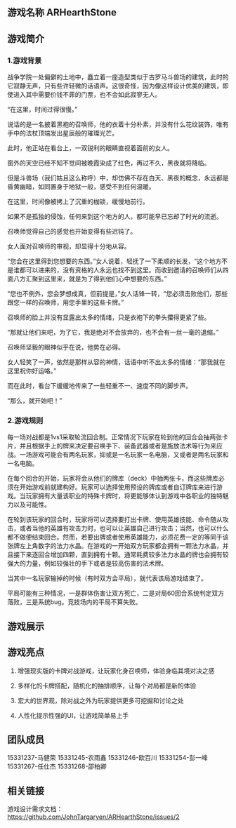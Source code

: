 ## 游戏名称 ARHearthStone

## 游戏简介

### 1.游戏背景
战争学院一处偏僻的土地中，矗立着一座造型类似于古罗马斗兽场的建筑，此时的它寂静无声，只有些许轻微的话语声。这很奇怪，因为像这样设计优美的建筑，即使进入其中需要价钱不菲的门票，也不会如此寂寥无人。

“在这里，时间过得很慢。”

说话的是一名披着黑袍的召唤师，他的衣着十分朴素，并没有什么花纹装饰，唯有手中的法杖顶端发出星辰般的璀璨光芒。

此时，他正站在看台上，一双锐利的眼睛直视着面前的女人。

窗外的天空已经不知不觉间被晚霞染成了红色，再过不久，黑夜就将降临。

但是斗兽场（我们姑且这么称呼）中，却仿佛不存在白天、黑夜的概念，永远都是昏黄幽暗，如同置身于地狱一般，感受不到任何温暖。

在这里，时间像被拷上了沉重的枷锁，缓慢地前行。

如果不是孤独的侵蚀，任何来到这个地方的人，都可能早已忘却了时光的流逝。

召唤师觉得自己的感觉也开始变得有些迟钝了。

女人面对召唤师的审视，却显得十分地从容。

“您会在这里得到您想要的东西。”女人说着，轻抚了一下柔顺的长发，“这个地方不是谁都可以进来的，没有资格的人永远也找不到这里。而收到邀请的召唤师们从四面八方汇聚到这里来，就是为了得到他们心中想要的东西。”

“您也不例外，您会梦想成真，但前提是，”女人话锋一转，“您必须击败他们，那些跟您一样的召唤师，用您手里的这些卡牌。”

召唤师的脸上并没有显露出太多的情绪，只是衣袍下的拳头攥得更紧了些。

“那就让他们来吧，为了它，我是绝对不会放弃的，也不会有一丝一毫的退缩。”

召唤师坚毅的眼神似乎在说，他势在必得。

女人轻笑了一声，依然是那样从容的神情，话语中听不出太多的情绪：“那我就在这里祝你好运咯。”

而在此时，看台下缓缓地传来了一些轻重不一、速度不同的脚步声。

“那么，就开始吧！”


### 2.游戏规则

每一场对战都是1vs1采取轮流回合制。正常情况下玩家在轮到他的回合会抽两张卡片，并且根据手上的牌来决定要召唤手下、装备武器或者是施放法术等行为来应战。一场游戏可能会有两名玩家，抑或是一名玩家一名电脑，又或者是两名玩家和一名电脑。

在每个回合的开始，玩家将会从他们的牌库（deck）中抽两张卡，而这些牌库必须在开始游戏前就建构好。玩家可以选择使用预设的牌库或者自订牌库来进行游戏。当玩家拥有大量该职业的特殊卡牌时，将更能够体认到游戏中各职业的独特魅力以及可能性。

在轮到该玩家的回合时，玩家将可以选择要打出卡牌、使用英雄技能、命令随从攻击，或者当他的英雄有攻击力时，也可以让英雄自己进行攻击；当然，也可以什么都不做便结束回合。然而，若要出牌或者使用英雄能力，必须花费一定的等同于该张牌左上角数字的法力水晶。在游戏的一开始双方玩家都会拥有一颗法力水晶，并且接下来逐回合增加四颗，直到拥有十颗。通常耗费较多法力水晶的牌也会拥有较强大的力量，例如较强壮的手下或者是较高伤害的法术牌。

当其中一名玩家输掉的时候（有时双方会平局），就代表该局游戏结束了。

平局可能有三种情况，一是群体伤害让双方死亡，二是对局60回合系统判定双方落败，三是系统bug。竞技场内的平局不算失败。

## 游戏展示


## 游戏亮点

1. 增强现实版的卡牌对战游戏，让玩家化身召唤师，体验身临其境对决之感

2. 多样化的卡牌搭配，随机化的抽排顺序，让每个对局都是新的体验

3. 宏大的世界观，除对战之外为玩家提供更多可挖掘和讨论之处

4. 人性化提示性强的UI，让游戏简单易上手

## 团队成员

15331237-马健荣
15331245-农雨鑫
15331246-欧百川
15331254-彭一峰
15331267-任仕杰
15331268-邵柏卿

## 相关链接
游戏设计需求文档：https://github.com/JohnTargaryen/ARHearthStone/issues/2

